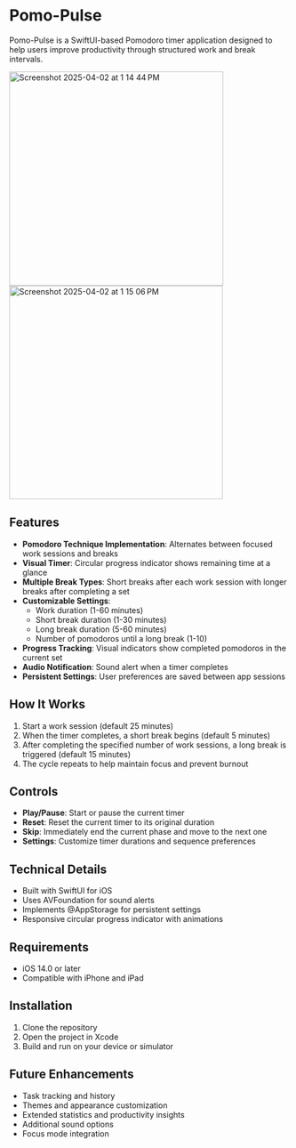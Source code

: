 # Pomo-Pulse

Pomo-Pulse is a SwiftUI-based Pomodoro timer application designed to help users improve productivity through structured work and break intervals.

<img width="385" alt="Screenshot 2025-04-02 at 1 14 44 PM" src="https://github.com/user-attachments/assets/2a0bbe69-85ac-47cf-90b9-91b5ae5267f7" />
<img width="384" alt="Screenshot 2025-04-02 at 1 15 06 PM" src="https://github.com/user-attachments/assets/94d794dd-295e-4502-854a-57c07e7d91e8" />


## Features

- **Pomodoro Technique Implementation**: Alternates between focused work sessions and breaks
- **Visual Timer**: Circular progress indicator shows remaining time at a glance
- **Multiple Break Types**: Short breaks after each work session with longer breaks after completing a set
- **Customizable Settings**:
  - Work duration (1-60 minutes)
  - Short break duration (1-30 minutes)
  - Long break duration (5-60 minutes)
  - Number of pomodoros until a long break (1-10)
- **Progress Tracking**: Visual indicators show completed pomodoros in the current set
- **Audio Notification**: Sound alert when a timer completes
- **Persistent Settings**: User preferences are saved between app sessions

## How It Works

1. Start a work session (default 25 minutes)
2. When the timer completes, a short break begins (default 5 minutes)
3. After completing the specified number of work sessions, a long break is triggered (default 15 minutes)
4. The cycle repeats to help maintain focus and prevent burnout

## Controls

- **Play/Pause**: Start or pause the current timer
- **Reset**: Reset the current timer to its original duration
- **Skip**: Immediately end the current phase and move to the next one
- **Settings**: Customize timer durations and sequence preferences

## Technical Details

- Built with SwiftUI for iOS
- Uses AVFoundation for sound alerts
- Implements @AppStorage for persistent settings
- Responsive circular progress indicator with animations

## Requirements

- iOS 14.0 or later
- Compatible with iPhone and iPad

## Installation

1. Clone the repository
2. Open the project in Xcode
3. Build and run on your device or simulator

## Future Enhancements

- Task tracking and history
- Themes and appearance customization
- Extended statistics and productivity insights
- Additional sound options
- Focus mode integration
